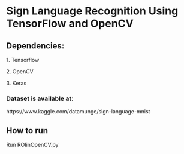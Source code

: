 <h1>Sign Language Recognition Using TensorFlow and OpenCV</h1>
<h2>Dependencies:</h2>
  <p>1. Tensorflow</p>
  <p>2. OpenCV</p>
  <p>3. Keras</p>
  
  
<h3>Dataset is available at:</h3>
<link>https://www.kaggle.com/datamunge/sign-language-mnist</link>


<h2>How to run</h2>
<p>Run ROIinOpenCV.py</p>




